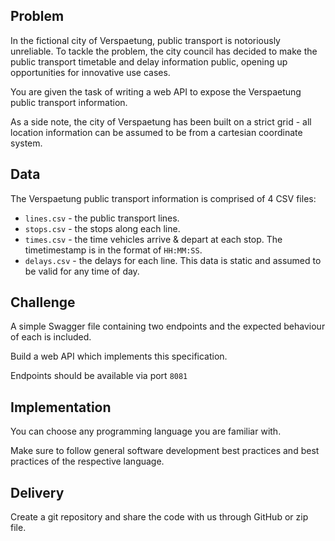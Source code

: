 ## Problem

In the fictional city of Verspaetung, public transport is notoriously unreliable. To tackle the problem, the city council has decided to make the public transport timetable and delay information public, opening up opportunities for innovative use cases.

You are given the task of writing a web API to expose the Verspaetung public transport information.

As a side note, the city of Verspaetung has been built on a strict grid - all location information can be assumed to be from a cartesian coordinate system.

## Data

The Verspaetung public transport information is comprised of 4 CSV files:

- `lines.csv` - the public transport lines.
- `stops.csv` - the stops along each line.
- `times.csv` - the time vehicles arrive & depart at each stop. The timetimestamp is in the format of `HH:MM:SS`.
- `delays.csv` - the delays for each line. This data is static and assumed to be valid for any time of day.

## Challenge

A simple Swagger file containing two endpoints and the expected behaviour of each is included.

Build a web API which implements this specification.

Endpoints should be available via port `8081`

## Implementation

You can choose any programming language you are familiar with.

Make sure to follow general software development best practices and best practices of the respective language.

## Delivery

Create a git repository and share the code with us through GitHub or zip file.
